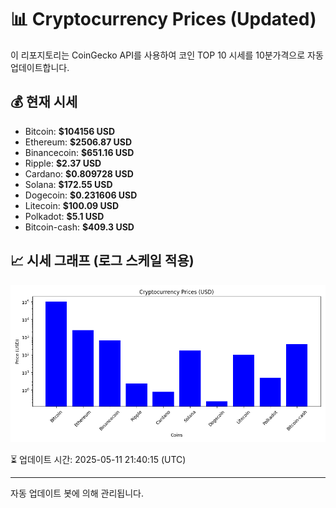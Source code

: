 
# 📊 Cryptocurrency Prices (Updated)

이 리포지토리는 CoinGecko API를 사용하여 코인 TOP 10 시세를 10분가격으로 자동 업데이트합니다.

## 💰 현재 시세
- Bitcoin: **$104156 USD**
- Ethereum: **$2506.87 USD**
- Binancecoin: **$651.16 USD**
- Ripple: **$2.37 USD**
- Cardano: **$0.809728 USD**
- Solana: **$172.55 USD**
- Dogecoin: **$0.231606 USD**
- Litecoin: **$100.09 USD**
- Polkadot: **$5.1 USD**
- Bitcoin-cash: **$409.3 USD**

## 📈 시세 그래프 (로그 스케일 적용)
![Crypto Prices](crypto_prices.png)

⏳ 업데이트 시간: 2025-05-11 21:40:15 (UTC)

---
자동 업데이트 봇에 의해 관리됩니다.
